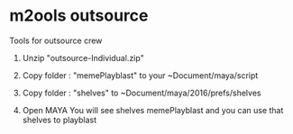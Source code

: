 # m2ools outsource
Tools for outsource crew

1. Unzip "outsource-Individual.zip"

2. Copy folder : "memePlayblast" to your ~Document/maya/script

3. Copy folder : "shelves" to ~Document/maya/2016/prefs/shelves

4. Open MAYA You will see shelves memePlayblast and you can use that shelves to playblast 
